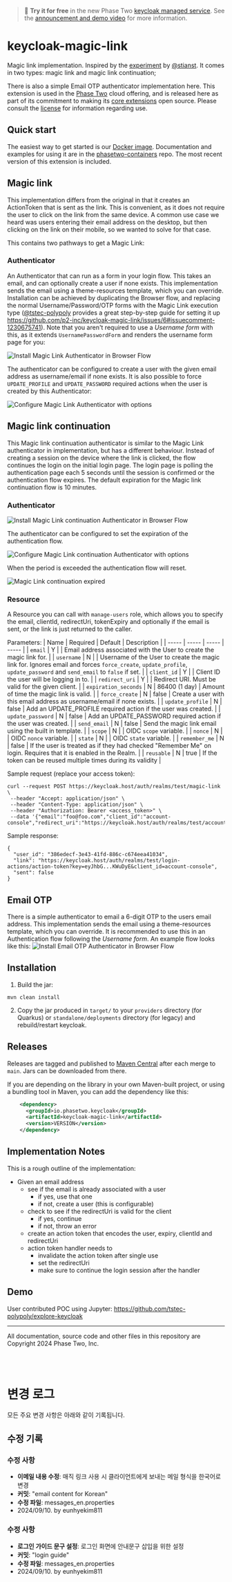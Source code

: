 > :rocket: **Try it for free** in the new Phase Two [keycloak managed service](https://phasetwo.io/?utm_source=github&utm_medium=readme&utm_campaign=keycloak-magic-link). See the [announcement and demo video](https://phasetwo.io/blog/self-service/) for more information.

# keycloak-magic-link

Magic link implementation. Inspired by the [experiment](https://github.com/stianst/keycloak-experimental/tree/main/magic-link) by [@stianst](https://github.com/stianst).
It comes in two types: magic link and magic link continuation;

There is also a simple Email OTP authenticator implementation here.
This extension is used in the [Phase Two](https://phasetwo.io) cloud offering, and is released here as part of its commitment to making its [core extensions](https://phasetwo.io/docs/introduction/open-source) open source. Please consult the [license](COPYING) for information regarding use.

## Quick start

The easiest way to get started is our [Docker image](https://quay.io/repository/phasetwo/phasetwo-keycloak?tab=tags). Documentation and examples for using it are in the [phasetwo-containers](https://github.com/p2-inc/phasetwo-containers) repo. The most recent version of this extension is included.

## Magic link

This implementation differs from the original in that it creates an ActionToken that is sent as the link. This is convenient, as it does not require the user to click on the link from the same device. A common use case we heard was users entering their email address on the desktop, but then clicking on the link on their mobile, so we wanted to solve for that case.

This contains two pathways to get a Magic Link:

### Authenticator

An Authenticator that can run as a form in your login flow. This takes an email, and can optionally create a user if none exists. This implementation sends the email using a theme-resources template, which you can override. Installation can be achieved by duplicating the Browser flow, and replacing the normal Username/Password/OTP forms with the Magic Link execution type ([@tstec-polypoly](https://github.com/tstec-polypoly) provides a great step-by-step guide for setting it up https://github.com/p2-inc/keycloak-magic-link/issues/6#issuecomment-1230675741). Note that you aren't required to use a *Username form* with this, as it extends `UsernamePasswordForm` and renders the username form page for you:

![Install Magic Link Authenticator in Browser Flow](docs/assets/magic-link-authenticator.png)

The authenticator can be configured to create a user with the given email address as username/email if none exists. It is also possible to force `UPDATE_PROFILE` and `UPDATE_PASSWORD` required actions when the user is created by this Authenticator:

![Configure Magic Link Authenticator with options](docs/assets/magic-link-config.png)

## Magic link continuation

This Magic link continuation authenticator is similar to the Magic Link authenticator in implementation, but has a different behaviour. Instead of creating a session on the device where the link is clicked, the flow continues the login on the initial login page. The login page is polling the authentication page each 5 seconds until the session is confirmed or the authentication flow expires. The default expiration for the Magic link continuation flow is 10 minutes.


### Authenticator

![Install Magic Link continuation Authenticator in Browser Flow](docs/assets/magic-link-continuation-authenticator.png)

The authenticator can be configured to set the expiration of the authentication flow.

![Configure Magic Link continuation Authenticator with options](docs/assets/magic-link-continuation-config.png)

When the period is exceeded the authentication flow will reset.

![Magic Link continuation expired](docs/assets/magic-link-continuation-expiration.png)


### Resource

A Resource you can call with `manage-users` role, which allows you to specify the email, clientId, redirectUri, tokenExpiry and optionally if the email is sent, or the link is just returned to the caller.

Parameters:
| Name | Required | Default | Description |
| ----- | ----- | ----- | ----- |
| `email` | Y | | Email address associated with the User to create the magic link for. |
| `username` | N | | Username of the User to create the magic link for. Ignores email and forces `force_create`, `update_profile`, `update_password` and `send_email` to `false` if set. |
| `client_id` | Y | | Client ID the user will be logging in to. |
| `redirect_uri` | Y | | Redirect URI. Must be valid for the given client. |
| `expiration_seconds` | N | 86400 (1 day) | Amount of time the magic link is valid. |
| `force_create` | N | false | Create a user with this email address as username/email if none exists. |
| `update_profile` | N | false | Add an UPDATE_PROFILE required action if the user was created. |
| `update_password` | N | false | Add an UPDATE_PASSWORD required action if the user was created. |
| `send_email` | N | false | Send the magic link email using the built in template. |
| `scope` | N | | OIDC `scope` variable. |
| `nonce` | N | | OIDC `nonce` variable. |
| `state` | N | | OIDC `state` variable. |
| `remember_me` | N | false | If the user is treated as if they had checked "Remember Me" on login. Requires that it is enabled in the Realm. |
| `reusable` | N | true | If the token can be reused multiple times during its validity |

Sample request (replace your access token):
```
curl --request POST https://keycloak.host/auth/realms/test/magic-link \
 --header "Accept: application/json" \
 --header "Content-Type: application/json" \
 --header "Authorization: Bearer <access_token>" \
 --data '{"email":"foo@foo.com","client_id":"account-console","redirect_uri":"https://keycloak.host/auth/realms/test/account/","expiration_seconds":3600,"force_create":true,"update_profile":true,"update_password":true,"send_email":false}'
```
Sample response:
```
{
  "user_id": "386edecf-3e43-41fd-886c-c674eea41034",
  "link": "https://keycloak.host/auth/realms/test/login-actions/action-token?key=eyJhbG...KWuDyE&client_id=account-console",
  "sent": false
}
```

## Email OTP

There is a simple authenticator to email a 6-digit OTP to the users email address. This implementation sends the email using a theme-resources template, which you can override. It is recommended to use this in an Authentication flow following the *Username form*. An example flow looks like this:
![Install Email OTP Authenticator in Browser Flow](docs/assets/email-otp-authenticator.png)

## Installation

1. Build the jar:
```
mvn clean install
```

2. Copy the jar produced in `target/` to your `providers` directory (for Quarkus) or `standalone/deployments` directory (for legacy) and rebuild/restart keycloak.

## Releases

Releases are tagged and published to [Maven Central](https://repo1.maven.org/maven2/io/phasetwo/keycloak/keycloak-magic-link/) after each merge to `main`. Jars can be downloaded from there.

If you are depending on the library in your own Maven-built project, or using a bundling tool in Maven, you can add the dependency like this:
```xml
    <dependency>
      <groupId>io.phasetwo.keycloak</groupId>
      <artifactId>keycloak-magic-link</artifactId>
      <version>VERSION</version>
    </dependency>
```


## Implementation Notes

This is a rough outline of the implementation:

- Given an email address
  - see if the email is already associated with a user
    - if yes, use that one
    - if not, create a user (this is configurable)
  - check to see if the redirectUri is valid for the client
    - if yes, continue
    - if not, throw an error
  - create an action token that encodes the user, expiry, clientId and redirectUri
  - action token handler needs to
    - invalidate the action token after single use
    - set the redirectUri
    - make sure to continue the login session after the handler

## Demo

User contributed POC using Jupyter: https://github.com/tstec-polypoly/explore-keycloak

---

All documentation, source code and other files in this repository are Copyright 2024 Phase Two, Inc.

<br/>
<br/>

# 변경 로그

모든 주요 변경 사항은 아래와 같이 기록됩니다.

## 수정 기록

### 수정 사항
- **이메일 내용 수정**: 매직 링크 사용 시 클라이언트에게 보내는 메일 형식을 한국어로 변경
- **커밋**: "email content for Korean"
- **수정 파일**: messages_en.properties
-  2024/09/10. by eunhyekim811

### 수정 사항
- **로그인 가이드 문구 설정**: 로그인 화면에 안내문구 삽입을 위한 설정
- **커밋**: "login guide"
- **수정 파일**: messages_en.properties
-  2024/09/10. by eunhyekim811

